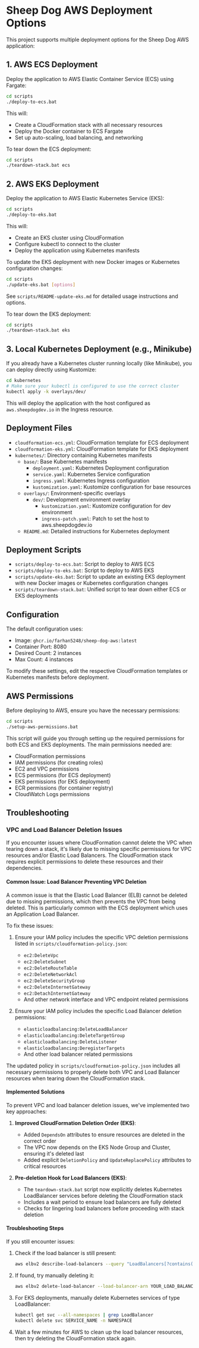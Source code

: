# Sheep Dog AWS Deployment Options

This project supports multiple deployment options for the Sheep Dog AWS application:

## 1. AWS ECS Deployment

Deploy the application to AWS Elastic Container Service (ECS) using Fargate:

```bash
cd scripts
./deploy-to-ecs.bat
```

This will:
- Create a CloudFormation stack with all necessary resources
- Deploy the Docker container to ECS Fargate
- Set up auto-scaling, load balancing, and networking

To tear down the ECS deployment:

```bash
cd scripts
./teardown-stack.bat ecs
```

## 2. AWS EKS Deployment

Deploy the application to AWS Elastic Kubernetes Service (EKS):

```bash
cd scripts
./deploy-to-eks.bat
```

This will:
- Create an EKS cluster using CloudFormation
- Configure kubectl to connect to the cluster
- Deploy the application using Kubernetes manifests

To update the EKS deployment with new Docker images or Kubernetes configuration changes:

```bash
cd scripts
./update-eks.bat [options]
```

See `scripts/README-update-eks.md` for detailed usage instructions and options.

To tear down the EKS deployment:

```bash
cd scripts
./teardown-stack.bat eks
```

## 3. Local Kubernetes Deployment (e.g., Minikube)

If you already have a Kubernetes cluster running locally (like Minikube), you can deploy directly using Kustomize:

```bash
cd kubernetes
# Make sure your kubectl is configured to use the correct cluster
kubectl apply -k overlays/dev/
```

This will deploy the application with the host configured as `aws.sheepdogdev.io` in the Ingress resource.

## Deployment Files

- `cloudformation-ecs.yml`: CloudFormation template for ECS deployment
- `cloudformation-eks.yml`: CloudFormation template for EKS deployment
- `kubernetes/`: Directory containing Kubernetes manifests
  - `base/`: Base Kubernetes manifests
    - `deployment.yaml`: Kubernetes Deployment configuration
    - `service.yaml`: Kubernetes Service configuration
    - `ingress.yaml`: Kubernetes Ingress configuration
    - `kustomization.yaml`: Kustomize configuration for base resources
  - `overlays/`: Environment-specific overlays
    - `dev/`: Development environment overlay
      - `kustomization.yaml`: Kustomize configuration for dev environment
      - `ingress-patch.yaml`: Patch to set the host to aws.sheepdogdev.io
  - `README.md`: Detailed instructions for Kubernetes deployment

## Deployment Scripts

- `scripts/deploy-to-ecs.bat`: Script to deploy to AWS ECS
- `scripts/deploy-to-eks.bat`: Script to deploy to AWS EKS
- `scripts/update-eks.bat`: Script to update an existing EKS deployment with new Docker images or Kubernetes configuration changes
- `scripts/teardown-stack.bat`: Unified script to tear down either ECS or EKS deployments

## Configuration

The default configuration uses:
- Image: `ghcr.io/farhan5248/sheep-dog-aws:latest`
- Container Port: 8080
- Desired Count: 2 instances
- Max Count: 4 instances

To modify these settings, edit the respective CloudFormation templates or Kubernetes manifests before deployment.

## AWS Permissions

Before deploying to AWS, ensure you have the necessary permissions:

```bash
cd scripts
./setup-aws-permissions.bat
```

This script will guide you through setting up the required permissions for both ECS and EKS deployments. The main permissions needed are:

- CloudFormation permissions
- IAM permissions (for creating roles)
- EC2 and VPC permissions
- ECS permissions (for ECS deployment)
- EKS permissions (for EKS deployment)
- ECR permissions (for container registry)
- CloudWatch Logs permissions

## Troubleshooting

### VPC and Load Balancer Deletion Issues

If you encounter issues where CloudFormation cannot delete the VPC when tearing down a stack, it's likely due to missing specific permissions for VPC resources and/or Elastic Load Balancers. The CloudFormation stack requires explicit permissions to delete these resources and their dependencies.

#### Common Issue: Load Balancer Preventing VPC Deletion

A common issue is that the Elastic Load Balancer (ELB) cannot be deleted due to missing permissions, which then prevents the VPC from being deleted. This is particularly common with the ECS deployment which uses an Application Load Balancer.

To fix these issues:

1. Ensure your IAM policy includes the specific VPC deletion permissions listed in `scripts/cloudformation-policy.json`:
   - `ec2:DeleteVpc`
   - `ec2:DeleteSubnet`
   - `ec2:DeleteRouteTable`
   - `ec2:DeleteNetworkAcl`
   - `ec2:DeleteSecurityGroup`
   - `ec2:DeleteInternetGateway`
   - `ec2:DetachInternetGateway`
   - And other network interface and VPC endpoint related permissions

2. Ensure your IAM policy includes the specific Load Balancer deletion permissions:
   - `elasticloadbalancing:DeleteLoadBalancer`
   - `elasticloadbalancing:DeleteTargetGroup`
   - `elasticloadbalancing:DeleteListener`
   - `elasticloadbalancing:DeregisterTargets`
   - And other load balancer related permissions

The updated policy in `scripts/cloudformation-policy.json` includes all necessary permissions to properly delete both VPC and Load Balancer resources when tearing down the CloudFormation stack.

#### Implemented Solutions

To prevent VPC and load balancer deletion issues, we've implemented two key approaches:

1. **Improved CloudFormation Deletion Order (EKS)**:
   - Added `DependsOn` attributes to ensure resources are deleted in the correct order
   - The VPC now depends on the EKS Node Group and Cluster, ensuring it's deleted last
   - Added explicit `DeletionPolicy` and `UpdateReplacePolicy` attributes to critical resources

2. **Pre-deletion Hook for Load Balancers (EKS)**:
   - The `teardown-stack.bat` script now explicitly deletes Kubernetes LoadBalancer services before deleting the CloudFormation stack
   - Includes a wait period to ensure load balancers are fully deleted
   - Checks for lingering load balancers before proceeding with stack deletion

#### Troubleshooting Steps

If you still encounter issues:

1. Check if the load balancer is still present:
   ```bash
   aws elbv2 describe-load-balancers --query "LoadBalancers[?contains(LoadBalancerName, 'sheep-dog-aws')].LoadBalancerName" --output text
   ```

2. If found, try manually deleting it:
   ```bash
   aws elbv2 delete-load-balancer --load-balancer-arn YOUR_LOAD_BALANCER_ARN
   ```

3. For EKS deployments, manually delete Kubernetes services of type LoadBalancer:
   ```bash
   kubectl get svc --all-namespaces | grep LoadBalancer
   kubectl delete svc SERVICE_NAME -n NAMESPACE
   ```

4. Wait a few minutes for AWS to clean up the load balancer resources, then try deleting the CloudFormation stack again.
